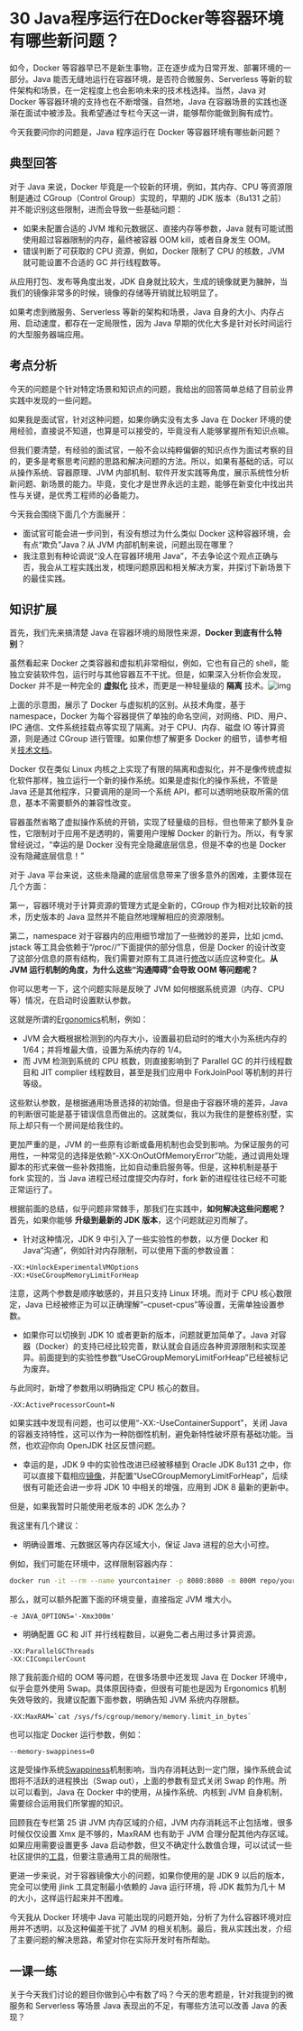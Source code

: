# 30 Java程序运行在Docker等容器环境有哪些新问题？

如今，Docker 等容器早已不是新生事物，正在逐步成为日常开发、部署环境的一部分。Java 能否无缝地运行在容器环境，是否符合微服务、Serverless 等新的软件架构和场景，在一定程度上也会影响未来的技术栈选择。当然，Java 对 Docker 等容器环境的支持也在不断增强，自然地，Java 在容器场景的实践也逐渐在面试中被涉及。我希望通过专栏今天这一讲，能够帮你能做到胸有成竹。

今天我要问你的问题是，Java 程序运行在 Docker 等容器环境有哪些新问题？

## 典型回答

对于 Java 来说，Docker 毕竟是一个较新的环境，例如，其内存、CPU 等资源限制是通过 CGroup（Control Group）实现的，早期的 JDK 版本（8u131 之前）并不能识别这些限制，进而会导致一些基础问题：

- 如果未配置合适的 JVM 堆和元数据区、直接内存等参数，Java 就有可能试图使用超过容器限制的内存，最终被容器 OOM kill，或者自身发生 OOM。
- 错误判断了可获取的 CPU 资源，例如，Docker 限制了 CPU 的核数，JVM 就可能设置不合适的 GC 并行线程数等。

从应用打包、发布等角度出发，JDK 自身就比较大，生成的镜像就更为臃肿，当我们的镜像非常多的时候，镜像的存储等开销就比较明显了。

如果考虑到微服务、Serverless 等新的架构和场景，Java 自身的大小、内存占用、启动速度，都存在一定局限性，因为 Java 早期的优化大多是针对长时间运行的大型服务器端应用。

## 考点分析

今天的问题是个针对特定场景和知识点的问题，我给出的回答简单总结了目前业界实践中发现的一些问题。

如果我是面试官，针对这种问题，如果你确实没有太多 Java 在 Docker 环境的使用经验，直接说不知道，也算是可以接受的，毕竟没有人能够掌握所有知识点嘛。

但我们要清楚，有经验的面试官，一般不会以纯粹偏僻的知识点作为面试考察的目的，更多是考察思考问题的思路和解决问题的方法。所以，如果有基础的话，可以从操作系统、容器原理、JVM 内部机制、软件开发实践等角度，展示系统性分析新问题、新场景的能力。毕竟，变化才是世界永远的主题，能够在新变化中找出共性与关键，是优秀工程师的必备能力。

今天我会围绕下面几个方面展开：

- 面试官可能会进一步问到，有没有想过为什么类似 Docker 这种容器环境，会有点“欺负”Java？从 JVM 内部机制来说，问题出现在哪里？
- 我注意到有种论调说“没人在容器环境用 Java”，不去争论这个观点正确与否，我会从工程实践出发，梳理问题原因和相关解决方案，并探讨下新场景下的最佳实践。

## 知识扩展

首先，我们先来搞清楚 Java 在容器环境的局限性来源，**Docker 到底有什么特别**？

虽然看起来 Docker 之类容器和虚拟机非常相似，例如，它也有自己的 shell，能独立安装软件包，运行时与其他容器互不干扰。但是，如果深入分析你会发现，Docker 并不是一种完全的 **虚拟化** 技术，而更是一种轻量级的 **隔离** 技术。![img](assets/a069a294d32d7778f3410192221358fb.png)

上面的示意图，展示了 Docker 与虚拟机的区别。从技术角度，基于 namespace，Docker 为每个容器提供了单独的命名空间，对网络、PID、用户、IPC 通信、文件系统挂载点等实现了隔离。对于 CPU、内存、磁盘 IO 等计算资源，则是通过 CGroup 进行管理。如果你想了解更多 Docker 的细节，请参考相关[技术文档](https://medium.freecodecamp.org/a-beginner-friendly-introduction-to-containers-vms-and-docker-79a9e3e119b)。

Docker 仅在类似 Linux 内核之上实现了有限的隔离和虚拟化，并不是像传统虚拟化软件那样，独立运行一个新的操作系统。如果是虚拟化的操作系统，不管是 Java 还是其他程序，只要调用的是同一个系统 API，都可以透明地获取所需的信息，基本不需要额外的兼容性改变。

容器虽然省略了虚拟操作系统的开销，实现了轻量级的目标，但也带来了额外复杂性，它限制对于应用不是透明的，需要用户理解 Docker 的新行为。所以，有专家曾经说过，“幸运的是 Docker 没有完全隐藏底层信息，但是不幸的也是 Docker 没有隐藏底层信息！”

对于 Java 平台来说，这些未隐藏的底层信息带来了很多意外的困难，主要体现在几个方面：

第一，容器环境对于计算资源的管理方式是全新的，CGroup 作为相对比较新的技术，历史版本的 Java 显然并不能自然地理解相应的资源限制。

第二，namespace 对于容器内的应用细节增加了一些微妙的差异，比如 jcmd、jstack 等工具会依赖于“/proc//”下面提供的部分信息，但是 Docker 的设计改变了这部分信息的原有结构，我们需要对原有工具进行[修改](https://bugs.openjdk.java.net/browse/JDK-8179498)以适应这种变化。**从 JVM 运行机制的角度，为什么这些“沟通障碍”会导致 OOM 等问题呢？**

你可以思考一下，这个问题实际是反映了 JVM 如何根据系统资源（内存、CPU 等）情况，在启动时设置默认参数。

这就是所谓的[Ergonomics](https://docs.oracle.com/javase/10/gctuning/ergonomics.htm#JSGCT-GUID-DB4CAE94-2041-4A16-90EC-6AE3D91EC1F1)机制，例如：

- JVM 会大概根据检测到的内存大小，设置最初启动时的堆大小为系统内存的 1/64；并将堆最大值，设置为系统内存的 1/4。
- 而 JVM 检测到系统的 CPU 核数，则直接影响到了 Parallel GC 的并行线程数目和 JIT complier 线程数目，甚至是我们应用中 ForkJoinPool 等机制的并行等级。

这些默认参数，是根据通用场景选择的初始值。但是由于容器环境的差异，Java 的判断很可能是基于错误信息而做出的。这就类似，我以为我住的是整栋别墅，实际上却只有一个房间是给我住的。

更加严重的是，JVM 的一些原有诊断或备用机制也会受到影响。为保证服务的可用性，一种常见的选择是依赖“-XX:OnOutOfMemoryError”功能，通过调用处理脚本的形式来做一些补救措施，比如自动重启服务等。但是，这种机制是基于 fork 实现的，当 Java 进程已经过度提交内存时，fork 新的进程往往已经不可能正常运行了。

根据前面的总结，似乎问题非常棘手，那我们在实践中，**如何解决这些问题呢？** 首先，如果你能够 **升级到最新的 JDK 版本**，这个问题就迎刃而解了。

- 针对这种情况，JDK 9 中引入了一些实验性的参数，以方便 Docker 和 Java“沟通”，例如针对内存限制，可以使用下面的参数设置：

```properties
-XX:+UnlockExperimentalVMOptions
-XX:+UseCGroupMemoryLimitForHeap
```

注意，这两个参数是顺序敏感的，并且只支持 Linux 环境。而对于 CPU 核心数限定，Java 已经被修正为可以正确理解“–cpuset-cpus”等设置，无需单独设置参数。

- 如果你可以切换到 JDK 10 或者更新的版本，问题就更加简单了。Java 对容器（Docker）的支持已经比较完善，默认就会自适应各种资源限制和实现差异。前面提到的实验性参数“UseCGroupMemoryLimitForHeap”已经被标记为废弃。

与此同时，新增了参数用以明确指定 CPU 核心的数目。

```properties
-XX:ActiveProcessorCount=N
```

如果实践中发现有问题，也可以使用“-XX:-UseContainerSupport”，关闭 Java 的容器支持特性，这可以作为一种防御性机制，避免新特性破坏原有基础功能。当然，也欢迎你向 OpenJDK 社区反馈问题。

- 幸运的是，JDK 9 中的实验性改进已经被移植到 Oracle JDK 8u131 之中，你可以直接下载相应[镜像](https://store.docker.com/images/oracle-serverjre-8)，并配置“UseCGroupMemoryLimitForHeap”，后续很有可能还会进一步将 JDK 10 中相关的增强，应用到 JDK 8 最新的更新中。

但是，如果我暂时只能使用老版本的 JDK 怎么办？

我这里有几个建议：

- 明确设置堆、元数据区等内存区域大小，保证 Java 进程的总大小可控。

例如，我们可能在环境中，这样限制容器内存：

```bash
docker run -it --rm --name yourcontainer -p 8080:8080 -m 800M repo/your-java-container:openjdk
```

那么，就可以额外配置下面的环境变量，直接指定 JVM 堆大小。

```properties
-e JAVA_OPTIONS='-Xmx300m'
```

- 明确配置 GC 和 JIT 并行线程数目，以避免二者占用过多计算资源。

```properties
-XX:ParallelGCThreads
-XX:CICompilerCount
```

除了我前面介绍的 OOM 等问题，在很多场景中还发现 Java 在 Docker 环境中，似乎会意外使用 Swap。具体原因待查，但很有可能也是因为 Ergonomics 机制失效导致的，我建议配置下面参数，明确告知 JVM 系统内存限额。

```properties
-XX:MaxRAM=`cat /sys/fs/cgroup/memory/memory.limit_in_bytes`
```

也可以指定 Docker 运行参数，例如：

```properties
--memory-swappiness=0
```

这是受操作系统[Swappiness](https://en.wikipedia.org/wiki/Swappiness)机制影响，当内存消耗达到一定门限，操作系统会试图将不活跃的进程换出（Swap out），上面的参数有显式关闭 Swap 的作用。所以可以看到，Java 在 Docker 中的使用，从操作系统、内核到 JVM 自身机制，需要综合运用我们所掌握的知识。

回顾我在专栏第 25 讲 JVM 内存区域的介绍，JVM 内存消耗远不止包括堆，很多时候仅仅设置 Xmx 是不够的，MaxRAM 也有助于 JVM 合理分配其他内存区域。如果应用需要设置更多 Java 启动参数，但又不确定什么数值合理，可以试试一些社区提供的[工具](https://github.com/cloudfoundry/java-buildpack-memory-calculator)，但要注意通用工具的局限性。

更进一步来说，对于容器镜像大小的问题，如果你使用的是 JDK 9 以后的版本，完全可以使用 jlink 工具定制最小依赖的 Java 运行环境，将 JDK 裁剪为几十 M 的大小，这样运行起来并不困难。

今天我从 Docker 环境中 Java 可能出现的问题开始，分析了为什么容器环境对应用并不透明，以及这种偏差干扰了 JVM 的相关机制。最后，我从实践出发，介绍了主要问题的解决思路，希望对你在实际开发时有所帮助。

## 一课一练

关于今天我们讨论的题目你做到心中有数了吗？今天的思考题是，针对我提到的微服务和 Serverless 等场景 Java 表现出的不足，有哪些方法可以改善 Java 的表现？
